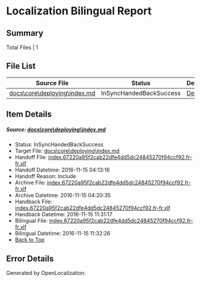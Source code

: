 # <a name='report-top'></a> Localization Bilingual Report

## Summary
 Total Files | 1

## File List
 Source File | Status | Details 
 ----------- | ------ | ------- 
 [docs\core\deploying\index.md](https://github.com/dotnet/docs/blob/663f4102b82512e64ab39d8046c7298a7cf37de7/docs/core/deploying/index.md) | InSyncHandedBackSuccess | [Details](#96eb2cc7ca948b3e372fa1363b1741624d791d2724)

## Item Details
##### <a name='96eb2cc7ca948b3e372fa1363b1741624d791d2724'></a> Source: [docs\core\deploying\index.md](https://github.com/dotnet/docs/blob/663f4102b82512e64ab39d8046c7298a7cf37de7/docs/core/deploying/index.md)
* Status: InSyncHandedBackSuccess
* Target File: [docs\core\deploying\index.md](https://github.com/dotnet/docs.fr-fr/blob/006c4a7144a74e6f940bdb05a7bbfb2189755ba5/docs/core/deploying/index.md)
* Handoff File: [index.67220a95f2cab22dfe4dd5dc24845270f94ccf92.fr-fr.xlf](https://github.com/dotnet/docs.handoff/blob/63a0c02e76520a9270ce9d954ec431abb7ca32f1/ol-handoff/dotnet/docs.fr-fr/master/index.67220a95f2cab22dfe4dd5dc24845270f94ccf92.fr-fr.xlf)
* Handoff Datetime: 2016-11-15 04:13:16
* Handoff Reason: Include
* Archive File: [index.67220a95f2cab22dfe4dd5dc24845270f94ccf92.fr-fr.xlf](https://github.com/dotnet/docs.handoff/blob/a7ee856c3d65e90500e4fcfecb4a9bf1fe200ae1/ol-archive/dotnet/docs.fr-fr/master/index.67220a95f2cab22dfe4dd5dc24845270f94ccf92.fr-fr.xlf)
* Archive Datetime: 2016-11-15 04:20:35
* Handback File: [index.67220a95f2cab22dfe4dd5dc24845270f94ccf92.fr-fr.xlf](https://github.com/dotnet/docs.handback/blob/22b5932f21482c48ea112497466bfaad4073fd9a/ol-handback/dotnet/docs.fr-fr/master/index.67220a95f2cab22dfe4dd5dc24845270f94ccf92.fr-fr.xlf)
* Handback Datetime: 2016-11-15 11:31:17
* Bilingual File: [index.67220a95f2cab22dfe4dd5dc24845270f94ccf92.fr-fr.xlf](https://github.com/dotnet/docs.handback/blob/22b5932f21482c48ea112497466bfaad4073fd9a/ol-handback/dotnet/docs.fr-fr/master/index.67220a95f2cab22dfe4dd5dc24845270f94ccf92.fr-fr.xlf)
* Bilingual Datetime: 2016-11-15 11:32:26
* [Back to Top](#report-top)


## Error Details

Generated by OpenLocalization.
